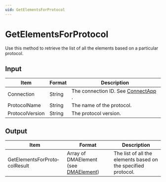 ```yaml
---
uid: GetElementsForProtocol
---
```


# GetElementsForProtocol

Use this method to retrieve the list of all the elements based on a particular protocol.

## Input

| Item            | Format | Description                                          |
|-----------------|--------|------------------------------------------------------|
| Connection      | String | The connection ID. See [ConnectApp](xref:ConnectApp) . |
| ProtocolName    | String | The name of the protocol.                            |
| ProtocolVersion | String | The protocol version.                                |

## Output

| Item                          | Format                                                                         | Description                                                   |
|-------------------------------|--------------------------------------------------------------------------------|---------------------------------------------------------------|
| GetElementsForProto­colResult | Array of DMAElement (see [DMAElement](xref:DMAElement)) | The list of all the elements based on the specified protocol. |

